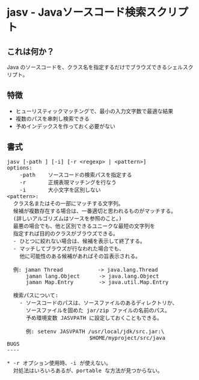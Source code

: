jasv - Javaソースコード検索スクリプト
===================================

これは何か？
-----------

Java のソースコードを、クラス名を指定するだけでブラウズできるシェルスクリプト。

特徴
----

* ヒューリスティックマッチングで、最小の入力文字数で最適な結果
* 複数のパスを串刺し検索できる
* 予めインデックスを作っておく必要がない

書式
----

<pre>
jasv [-path <path>] [-i] [-r &lt;regexp&gt; | &lt;pattern&gt;]
options:
    -path    ソースコードの検索パスを指定する
    -r       正規表現マッチングを行なう
    -i       大小文字を区別しない
&lt;pattern&gt;:
  クラス名またはその一部にマッチする文字列。
  候補が複数存在する場合は、一番適切と思われるものがマッチする。
  (詳しいアルゴリズムはソースを参照のこと。)
  最悪の場合でも、他と区別できるユニークな最短の文字列を
  指定すれば目的のクラスがブラウズできる。
  - ひとつに絞れない場合は、候補を表示して終了する。
  - マッチしてブラウズが行なわれた場合でも、
    他に可能性のある候補があればその旨表示される。
 
  例: jaman Thread           -> java.lang.Thread
      jaman lang.Object      -> java.lang.Object
      jaman Map.Entry        -> java.util.Map.Entry
 
  検索パスについて:
    - ソースコードのパスは、ソースファイルのあるディレクトリか、
      ソースファイルを固めた jar/zip ファイルの名前のパス。
      予め環境変数 JASVPATH に設定しておくこともできる。
 
      例: setenv JASVPATH /usr/local/jdk/src.jar:\
                          $HOME/myproject/src/java
BUGS
----

* -r オプション使用時、-i が使えない。
  対処法はいろいろあるが、portable な方法が見つからない。



